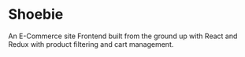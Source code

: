 # Shoebie

An E-Commerce site Frontend built from the ground up with React and Redux with product filtering and cart management.
